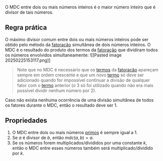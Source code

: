 O MDC entre dois ou mais números inteiros é o maior número inteiro que é divisor de tais números.
## Regra prática
O máximo divisor comum entre dois ou mais números inteiros pode ser obtido pelo método da [fatoração](Fatoração%20e%20divisores%20de%20um%20número) simultânea de dois números inteiros.
O MDC é o resultado do produto dos termos da [fatoração](Fatoração%20e%20divisores%20de%20um%20número) que dividiram todos os números envolvidos simultaneamente:
![[Pasted image 20250225153117.png]]
> Note que no MDC é necessário que os [termos](Termos%20gerais.md#Termos) da [fatoração](Fatoração%20e%20divisores%20de%20um%20número) apareçam sempre em ordem crescente e que um novo [termo](Termos%20gerais.md#Termos) só deve ser adicionado quando for impossível continuar a divisão de qualquer fator com o [termo](Termos%20gerais.md#Termos) anterior (o 3 só foi utilizado quando não era mais possível dividir nenhum número por 2).

Caso não exista nenhuma ocorrência de uma divisão simultânea de todos os fatores durante o MDC, então o resultado deve ser 1.
## Propriedades
1. O MDC entre dois ou mais números [primos](Termos%20gerais.md#Número%20Primo) é sempre igual a 1.
2. Se $a$ é divisor de $b$, então $mdc(a,b) = a$.
3. Se os números forem multiplicados/divididos por uma constante $k$, então o MDC entre esses números também será multiplicado/dividido por $k$.
